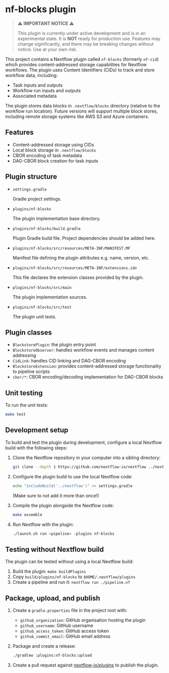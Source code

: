 # nf-blocks plugin 

> ⚠️ **IMPORTANT NOTICE** ⚠️
> 
> This plugin is currently under active development and is in an experimental state. It is **NOT** ready for production use. Features may change significantly, and there may be breaking changes without notice. Use at your own risk.

This project contains a Nextflow plugin called `nf-blocks` (formerly `nf-cid`) which provides content-addressed storage capabilities for Nextflow workflows. The plugin uses Content Identifiers (CIDs) to track and store workflow data, including:

- Task inputs and outputs
- Workflow run inputs and outputs
- Associated metadata

The plugin stores data blocks in `.nextflow/blocks` directory (relative to the workflow run location). Future versions will support multiple block stores, including remote storage systems like AWS S3 and Azure containers.

## Features

- Content-addressed storage using CIDs
- Local block storage in `.nextflow/blocks`
- CBOR encoding of task metadata
- DAG-CBOR block creation for task inputs

## Plugin structure
                    
- `settings.gradle`
    
    Gradle project settings. 

- `plugins/nf-blocks`
    
    The plugin implementation base directory.

- `plugins/nf-blocks/build.gradle` 
    
    Plugin Gradle build file. Project dependencies should be added here.

- `plugins/nf-blocks/src/resources/META-INF/MANIFEST.MF` 
    
    Manifest file defining the plugin attributes e.g. name, version, etc.

- `plugins/nf-blocks/src/resources/META-INF/extensions.idx`
    
    This file declares the extension classes provided by the plugin.

- `plugins/nf-blocks/src/main` 

    The plugin implementation sources.

- `plugins/nf-blocks/src/test` 

    The plugin unit tests. 

## Plugin classes

- `BlockstorePlugin`: the plugin entry point
- `BlockstoreObserver`: handles workflow events and manages content addressing
- `CidLink`: handles CID linking and DAG-CBOR encoding
- `BlockstoreExtension`: provides content-addressed storage functionality to pipeline scripts
- `cbor/*`: CBOR encoding/decoding implementation for DAG-CBOR blocks

## Unit testing 

To run the unit tests:

```bash
make test
```

## Development setup

To build and test the plugin during development, configure a local Nextflow build with the following steps:

1. Clone the Nextflow repository in your computer into a sibling directory:
    ```bash
    git clone --depth 1 https://github.com/nextflow-io/nextflow ../nextflow
    ```
  
2. Configure the plugin build to use the local Nextflow code:
    ```bash
    echo "includeBuild('../nextflow')" >> settings.gradle
    ```
  
   (Make sure to not add it more than once!)

3. Compile the plugin alongside the Nextflow code:
    ```bash
    make assemble
    ```

4. Run Nextflow with the plugin:
    ```bash
    ./launch.sh run <pipeline> -plugins nf-blocks
    ```

## Testing without Nextflow build

The plugin can be tested without using a local Nextflow build:

1. Build the plugin: `make buildPlugins`
2. Copy `build/plugins/nf-blocks` to `$HOME/.nextflow/plugins`
3. Create a pipeline and run it: `nextflow run ./pipeline.nf`

## Package, upload, and publish

1. Create a `gradle.properties` file in the project root with:
   * `github_organization`: GitHub organisation hosting the plugin
   * `github_username`: GitHub username
   * `github_access_token`: GitHub access token
   * `github_commit_email`: GitHub email address

2. Package and create a release:
    ```bash
    ./gradlew :plugins:nf-blocks:upload
    ```

3. Create a pull request against [nextflow-io/plugins](https://github.com/nextflow-io/plugins/blob/main/plugins.json) to publish the plugin.
